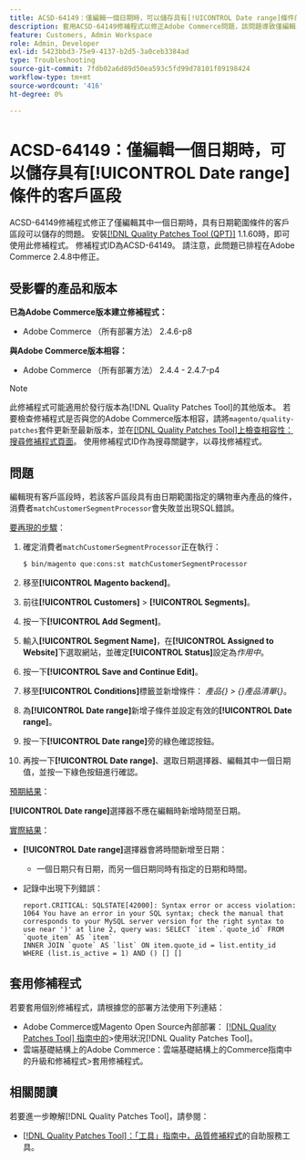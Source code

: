 ```yaml
---
title: ACSD-64149：僅編輯一個日期時，可以儲存具有[!UICONTROL Date range]條件的客戶區段
description: 套用ACSD-64149修補程式以修正Adobe Commerce問題，該問題導致僅編輯其中一個日期時，無法儲存具有**[!UICONTROL Date range]**條件的客戶區段。
feature: Customers, Admin Workspace
role: Admin, Developer
exl-id: 5423bbd3-75e9-4137-b2d5-3a0ceb3384ad
type: Troubleshooting
source-git-commit: 7fdb02a6d89d50ea593c5fd99d78101f89198424
workflow-type: tm+mt
source-wordcount: '416'
ht-degree: 0%

---
```


# ACSD-64149：僅編輯一個日期時，可以儲存具有[!UICONTROL Date range]條件的客戶區段

ACSD-64149修補程式修正了僅編輯其中一個日期時，具有日期範圍條件的客戶區段可以儲存的問題。 安裝[[!DNL Quality Patches Tool (QPT)]](/help/tools/quality-patches-tool/quality-patches-tool-to-self-serve-quality-patches.md) 1.1.60時，即可使用此修補程式。 修補程式ID為ACSD-64149。 請注意，此問題已排程在Adobe Commerce 2.4.8中修正。

## 受影響的產品和版本

**已為Adobe Commerce版本建立修補程式：**

* Adobe Commerce （所有部署方法） 2.4.6-p8

**與Adobe Commerce版本相容：**

* Adobe Commerce （所有部署方法） 2.4.4 - 2.4.7-p4

>[!NOTE]
>
>此修補程式可能適用於發行版本為[!DNL Quality Patches Tool]的其他版本。 若要檢查修補程式是否與您的Adobe Commerce版本相容，請將`magento/quality-patches`套件更新至最新版本，並在[[!DNL Quality Patches Tool]上檢查相容性：搜尋修補程式頁面](https://experienceleague.adobe.com/tools/commerce-quality-patches/index.html?lang=zh-Hant)。 使用修補程式ID作為搜尋關鍵字，以尋找修補程式。

## 問題

編輯現有客戶區段時，若該客戶區段具有由日期範圍指定的購物車內產品的條件，消費者`matchCustomerSegmentProcessor`會失敗並出現SQL錯誤。

<u>要再現的步驟</u>：

1. 確定消費者`matchCustomerSegmentProcessor`正在執行：

   ```bash
   $ bin/magento que:cons:st matchCustomerSegmentProcessor
   ```

1. 移至&#x200B;**[!UICONTROL Magento backend]**。
1. 前往&#x200B;**[!UICONTROL Customers]** > **[!UICONTROL Segments]**。
1. 按一下&#x200B;**[!UICONTROL Add Segment]**。
1. 輸入&#x200B;**[!UICONTROL Segment Name]**，在&#x200B;**[!UICONTROL Assigned to Website]**&#x200B;下選取網站，並確定&#x200B;**[!UICONTROL Status]**&#x200B;設定為&#x200B;*作用中*。
1. 按一下&#x200B;**[!UICONTROL Save and Continue Edit]**。
1. 移至&#x200B;**[!UICONTROL Conditions]**&#x200B;標籤並新增條件： *產品{} > {}產品清單*{*}*。
1. 為&#x200B;**[!UICONTROL Date range]**&#x200B;新增子條件並設定有效的&#x200B;**[!UICONTROL Date range]**。
1. 按一下&#x200B;**[!UICONTROL Date range]**&#x200B;旁的綠色確認按鈕。
1. 再按一下&#x200B;**[!UICONTROL Date range]**、選取日期選擇器、編輯其中一個日期值，並按一下綠色按鈕進行確認。

<u>預期結果</u>：

**[!UICONTROL Date range]**&#x200B;選擇器不應在編輯時新增時間至日期。

<u>實際結果</u>：

* **[!UICONTROL Date range]**&#x200B;選擇器會將時間新增至日期：
   * 一個日期只有日期，而另一個日期同時有指定的日期和時間。
* 記錄中出現下列錯誤：

  ```
  report.CRITICAL: SQLSTATE[42000]: Syntax error or access violation: 1064 You have an error in your SQL syntax; check the manual that corresponds to your MySQL server version for the right syntax to use near ')' at line 2, query was: SELECT `item`.`quote_id` FROM `quote_item` AS `item`
  INNER JOIN `quote` AS `list` ON item.quote_id = list.entity_id WHERE (list.is_active = 1) AND () [] []
  ```


## 套用修補程式

若要套用個別修補程式，請根據您的部署方法使用下列連結：

* Adobe Commerce或Magento Open Source內部部署： [[!DNL Quality Patches Tool] 指南中的](/help/tools/quality-patches-tool/usage.md)>使用狀況[!DNL Quality Patches Tool]。
* 雲端基礎結構上的Adobe Commerce：雲端基礎結構上的Commerce指南中的升級和修補程式>套用修補程式。

## 相關閱讀

若要進一步瞭解[!DNL Quality Patches Tool]，請參閱：

* [[!DNL Quality Patches Tool]：「工具」指南中，品質修補程式](/help/tools/quality-patches-tool/quality-patches-tool-to-self-serve-quality-patches.md)的自助服務工具。
